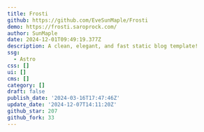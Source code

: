 ```yaml
---
title: Frosti
github: https://github.com/EveSunMaple/Frosti
demo: https://frosti.saroprock.com/
author: SunMaple
date: 2024-12-01T09:49:19.377Z
description: A clean, elegant, and fast static blog template!
ssg:
  - Astro
css: []
ui: []
cms: []
category: []
draft: false
publish_date: '2024-03-16T17:47:46Z'
update_date: '2024-12-07T14:11:20Z'
github_star: 207
github_fork: 33
---
```

